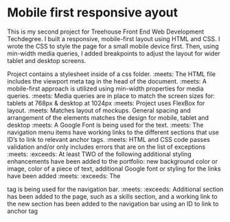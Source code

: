 # Mobile first responsive ayout

This is my second project for Treehouse Front End Web Development Techdegree. I built a responsive, mobile-first layout using HTML and CSS. I wrote the CSS to style the page for a small mobile device first. Then, using min-width media queries, I added breakpoints to adjust the layout for wider tablet and desktop screens.

Project contains a stylesheet inside of a css folder.
:meets: The HTML file includes the viewport meta tag in the head of the document.
:meets: A mobile-first approach is utilized using min-width properties for media queries.
:meets: Media queries are in place to match the screen sizes for: tablets at 768px & desktop at 1024px
:meets: Project uses FlexBox for layout.
:meets: Matches layout of mockups. General spacing and arrangement of the elements matches the design for mobile, tablet and desktop
:meets: A Google Font is being used for the text.
:meets: The navigation menu items have working links to the different sections that use ID’s to link to relevant anchor tags.
:meets: HTML and CSS code passes validation and/or only includes errors that are on the list of exceptions
:meets: :exceeds: At least TWO of the following additional styling enhancements have been added to the portfolio: new background color or image, color of a piece of text, additional Google font or styling for the links have been added
:meets: :exceeds: The <nav> tag is being used for the navigation bar.
:meets: :exceeds: Additional section has been added to the page, such as a skills section, and a working link to the new section has been added to the navigation bar using an ID to link to anchor tag
